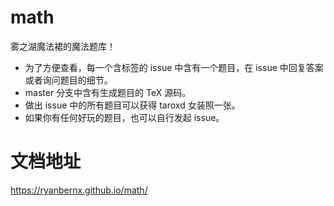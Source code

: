 # math
雾之湖魔法裙的魔法题库！

- 为了方便查看，每一个含标签的 issue 中含有一个题目，在 issue 中回复答案或者询问题目的细节。
- master 分支中含有生成题目的 TeX 源码。
- 做出 issue 中的所有题目可以获得 taroxd 女装照一张。
- 如果你有任何好玩的题目，也可以自行发起 issue。

# 文档地址
https://ryanbernx.github.io/math/

